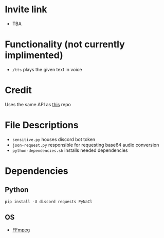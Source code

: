 # Invite link
- TBA

# Functionality (not currently implimented)
- `/tts` plays the given text in voice

# Credit
Uses the same API as [this](https://github.com/Weilbyte/tiktok-tts) repo

# File Descriptions
- `sensitive.py` houses discord bot token
- `json-request.py` responsible for requesting base64 audio conversion
- `python-dependencies.sh` installs needed dependencies

# Dependencies

## Python
`pip install -U discord requests PyNaCl`

## OS
- [FFmpeg](https://ffmpeg.org/)